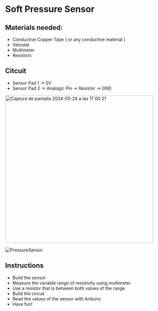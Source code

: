 # Soft Pressure Sensor

## Materials needed:

- Conductive Copper Tape ( or any conductive material )
- Velostat
- Multimeter
- Resistors

## Citcuit

- Sensor Pad 1 -> 5V
- Sensor Pad 2 -> Analogic Pin -> Resistor -> GND

<img width="475" alt="Captura de pantalla 2024-05-24 a las 17 00 21" src="https://github.com/linalab/sensors_library/assets/19651027/72ae1040-80ca-45b6-890f-004bab5e0c33">

![PressureSensor](https://github.com/linalab/sensors_library/assets/19651027/a679a7cb-1fe0-40c3-87ce-6721c0554454)


## Instructions
- Build the sensor
- Measure the variable range of resistivity using multimeter
- Use a resistor that is between both values ​​of the range
- Build the circuit
- Read the values of the sensor with Arduino
- Have fun!
